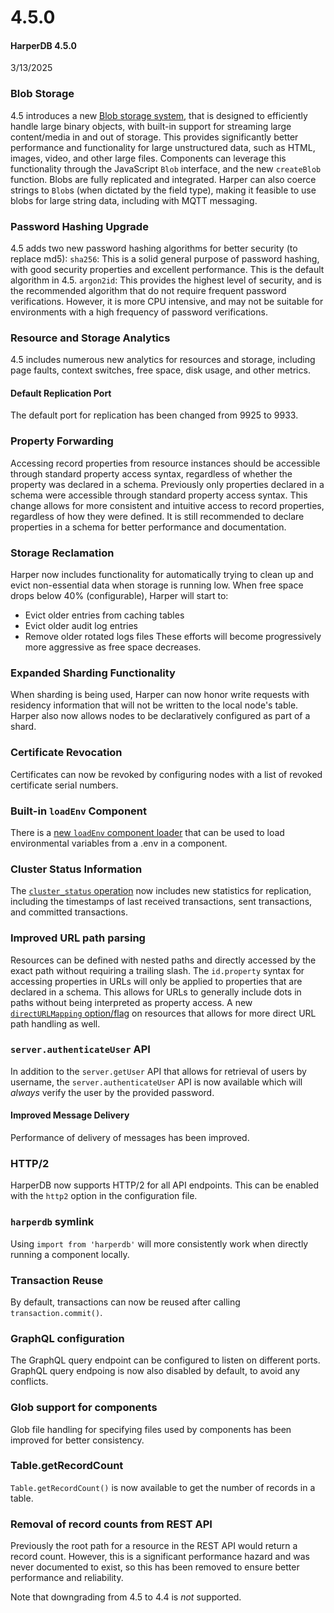 # 4.5.0

#### HarperDB 4.5.0

3/13/2025

### Blob Storage

4.5 introduces a new [Blob storage system](/docs/4.5/technical-details/reference/blob), that is designed to efficiently handle large binary objects, with built-in support for streaming large content/media in and out of storage. This provides significantly better performance and functionality for large unstructured data, such as HTML, images, video, and other large files. Components can leverage this functionality through the JavaScript `Blob` interface, and the new `createBlob` function. Blobs are fully replicated and integrated. Harper can also coerce strings to `Blob`s (when dictated by the field type), making it feasible to use blobs for large string data, including with MQTT messaging.

### Password Hashing Upgrade

4.5 adds two new password hashing algorithms for better security (to replace md5):
`sha256`: This is a solid general purpose of password hashing, with good security properties and excellent performance. This is the default algorithm in 4.5.
`argon2id`: This provides the highest level of security, and is the recommended algorithm that do not require frequent password verifications. However, it is more CPU intensive, and may not be suitable for environments with a high frequency of password verifications.

### Resource and Storage Analytics

4.5 includes numerous new analytics for resources and storage, including page faults, context switches, free space, disk usage, and other metrics.

#### Default Replication Port

The default port for replication has been changed from 9925 to 9933.

### Property Forwarding

Accessing record properties from resource instances should be accessible through standard property access syntax, regardless of whether the property was declared in a schema. Previously only properties declared in a schema were accessible through standard property access syntax. This change allows for more consistent and intuitive access to record properties, regardless of how they were defined. It is still recommended to declare properties in a schema for better performance and documentation.

### Storage Reclamation

Harper now includes functionality for automatically trying to clean up and evict non-essential data when storage is running low. When free space drops below 40% (configurable), Harper will start to:

- Evict older entries from caching tables
- Evict older audit log entries
- Remove older rotated logs files
  These efforts will become progressively more aggressive as free space decreases.

### Expanded Sharding Functionality

When sharding is being used, Harper can now honor write requests with residency information that will not be written to the local node's table. Harper also now allows nodes to be declaratively configured as part of a shard.

### Certificate Revocation

Certificates can now be revoked by configuring nodes with a list of revoked certificate serial numbers.

### Built-in `loadEnv` Component

There is a [new `loadEnv` component loader](/docs/4.5/developers/components/built-in) that can be used to load environmental variables from a .env in a component.

### Cluster Status Information

The [`cluster_status` operation](../../../developers/operations-api/clustering.md) now includes new statistics for replication, including the timestamps of last received transactions, sent transactions, and committed transactions.

### Improved URL path parsing

Resources can be defined with nested paths and directly accessed by the exact path without requiring a trailing slash. The `id.property` syntax for accessing properties in URLs will only be applied to properties that are declared in a schema. This allows for URLs to generally include dots in paths without being interpreted as property access. A new [`directURLMapping` option/flag](../../../deployments/configuration.md) on resources that allows for more direct URL path handling as well.

### `server.authenticateUser` API

In addition to the `server.getUser` API that allows for retrieval of users by username, the `server.authenticateUser` API is now available which will _always_ verify the user by the provided password.

#### Improved Message Delivery

Performance of delivery of messages has been improved.

### HTTP/2

HarperDB now supports HTTP/2 for all API endpoints. This can be enabled with the `http2` option in the configuration file.

### `harperdb` symlink

Using `import from 'harperdb'` will more consistently work when directly running a component locally.

### Transaction Reuse

By default, transactions can now be reused after calling `transaction.commit()`.

### GraphQL configuration

The GraphQL query endpoint can be configured to listen on different ports. GraphQL query endpoing is now also disabled by default, to avoid any conflicts.

### Glob support for components

Glob file handling for specifying files used by components has been improved for better consistency.

### Table.getRecordCount

`Table.getRecordCount()` is now available to get the number of records in a table.

### Removal of record counts from REST API

Previously the root path for a resource in the REST API would return a record count. However, this is a significant performance hazard and was never documented to exist, so this has been removed to ensure better performance and reliability.

Note that downgrading from 4.5 to 4.4 is _not_ supported.
